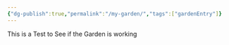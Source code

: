 ```yaml
---
{"dg-publish":true,"permalink":"/my-garden/","tags":["gardenEntry"]}
---
```


This is a Test to See if the Garden is working

